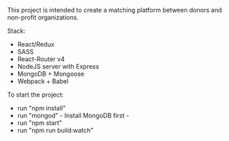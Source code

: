 This project is intended to create a matching platform between donors and non-profit organizations. 

Stack:
  - React/Redux
  - SASS
  - React-Router v4
  - NodeJS server with Express
  - MongoDB + Mongoose
  - Webpack + Babel


To start the project:
  - run "npm install"
  - run "mongod" - Install MongoDB first -
  - run "npm start"
  - run "npm run build:watch"


